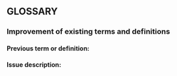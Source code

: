 ## **GLOSSARY**
<!--- Provide a general summary of the issue in the Title above -->

### Improvement of existing terms and definitions

#### Previous term or definition:
<!--- Please, provide the previous term or definition you would like to improve. -->

#### Issue description:
<!--- Please, provide a detailed description of the change or addition you are proposing. -->
